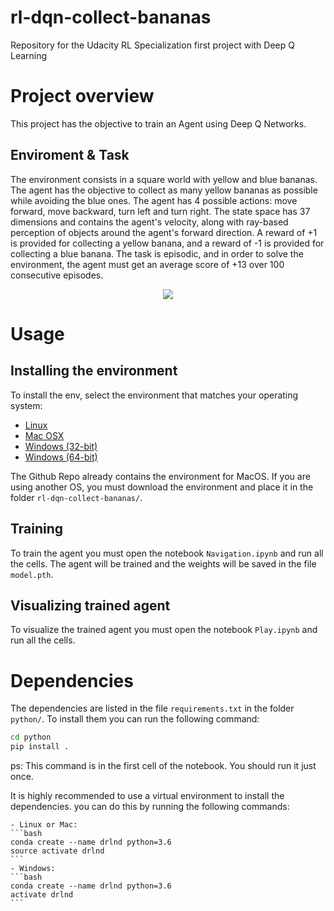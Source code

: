 # rl-dqn-collect-bananas
Repository for the Udacity RL Specialization first project with Deep Q Learning

# Project overview
This project has the objective to train an Agent using Deep Q Networks.

## Enviroment & Task
The environment consists in a square world with yellow and blue bananas. The agent has the objective to collect as many yellow bananas as possible while avoiding the blue ones. The agent has 4 possible actions: move forward, move backward, turn left and turn right.
The state space has 37 dimensions and contains the agent's velocity, along with ray-based perception of objects around the agent's forward direction. A reward of +1 is provided for collecting a yellow banana, and a reward of -1 is provided for collecting a blue banana.
The task is episodic, and in order to solve the environment, the agent must get an average score of +13 over 100 consecutive episodes.

<div align="center">
    <img src="https://video.udacity-data.com/topher/2018/June/5b1ab4b0_banana/banana.gif">
</div>

# Usage

## Installing the environment

To install the env, select the environment that matches your operating system:

- [Linux](https://s3-us-west-1.amazonaws.com/udacity-drlnd/P1/Banana/Banana_Linux.zip)
- [Mac OSX](https://s3-us-west-1.amazonaws.com/udacity-drlnd/P1/Banana/Banana.app.zip)
- [Windows (32-bit)](https://s3-us-west-1.amazonaws.com/udacity-drlnd/P1/Banana/Banana_Windows_x86.zip)
- [Windows (64-bit)](https://s3-us-west-1.amazonaws.com/udacity-drlnd/P1/Banana/Banana_Windows_x86_64.zip)

The Github Repo already contains the environment for MacOS. If you are using another OS, you must download the environment and place it in the folder `rl-dqn-collect-bananas/`.

## Training
To train the agent you must open the notebook `Navigation.ipynb` and run all the cells. The agent will be trained and the weights will be saved in the file `model.pth`.


## Visualizing trained agent
To visualize the trained agent you must open the notebook `Play.ipynb` and run all the cells.

# Dependencies
The dependencies are listed in the file `requirements.txt` in the folder `python/`. To install them you can run the following command:

```bash
cd python
pip install .
```
ps: This command is in the first cell of the notebook. You should run it just once.

It is highly recommended to use a virtual environment to install the dependencies. you can do this by running the following commands:

	- Linux or Mac:
	```bash
	conda create --name drlnd python=3.6
	source activate drlnd
	```
	- Windows:
	```bash
	conda create --name drlnd python=3.6
	activate drlnd
	```
